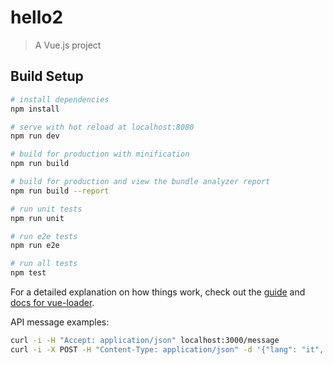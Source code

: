 # hello2

> A Vue.js project

## Build Setup

``` bash
# install dependencies
npm install

# serve with hot reload at localhost:8080
npm run dev

# build for production with minification
npm run build

# build for production and view the bundle analyzer report
npm run build --report

# run unit tests
npm run unit

# run e2e tests
npm run e2e

# run all tests
npm test
```

For a detailed explanation on how things work, check out the [guide](http://vuejs-templates.github.io/webpack/) and [docs for vue-loader](http://vuejs.github.io/vue-loader).


API message examples:
```bash
curl -i -H "Accept: application/json" localhost:3000/message
curl -i -X POST -H "Content-Type: application/json" -d '{"lang": "it", "message":"ciao" }' http://localhost:3000/message
```